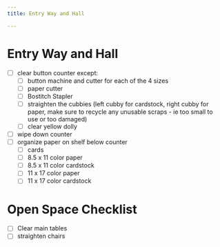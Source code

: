```yaml
---
title: Entry Way and Hall

---
```


# Entry Way and Hall

- [ ] clear button counter except:
    - [ ] button machine and cutter for each of the 4 sizes
    - [ ] paper cutter
    - [ ] Bostitch Stapler
    - [ ] straighten the cubbies (left cubby for cardstock, right cubby for paper, make sure to recycle any unusable scraps - ie too small to use or too damaged)
    - [ ] clear yellow dolly
- [ ] wipe down counter
- [ ] organize paper on shelf below counter
    - [ ] cards
    - [ ] 8.5 x 11 color paper 
    - [ ] 8.5 x 11 color cardstock 
    - [ ] 11 x 17 color paper
    - [ ] 11 x 17 color cardstock

# Open Space Checklist

- [ ] Clear main tables
- [ ] straighten chairs

